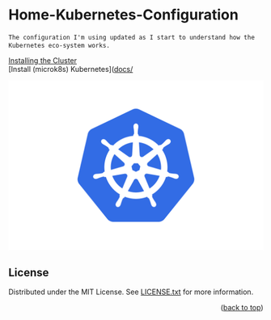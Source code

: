 
# Home-Kubernetes-Configuration
    The configuration I'm using updated as I start to understand how the Kubernetes eco-system works.
    
[Installing the Cluster]([docs/Installing-the-Cluster](https://github.com/keithlee-co-uk/home-kubernetes-configuration/blob/master/docs/Installing-the-Cluster.md))   
[Install (microk8s) Kubernetes]([docs/](https://github.com/keithlee-co-uk/home-kubernetes-configuration/blob/master/docs/Install-Kubernetes.md)  

![Logo](https://github.com/keithlee-co-uk/home-kubernetes-configuration/blob/master/images/Kubernetes-Logo.wine.png)


## License
Distributed under the MIT License. See [LICENSE.txt](https://github.com/keithlee-co-uk/home-kubernetes-configuration/blob/master/LICENSE.txt) for more information.

<p align="right">(<a href="#top">back to top</a>)</p>



